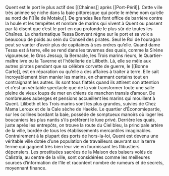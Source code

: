 Quent est le port le plus actif des [[Chaînes]] après [[Port-Péril]]. Cette ville très animée se niche dans la baie pittoresque qui porte le même nom qu’elle au nord de l'[[Île de Motaku]]. De grandes îles font office de barrière contre la houle et les tempêtes et nombre de marins qui vivent à Quent ou passent par-là disent que c’est le port en eau profonde le plus sûr de toutes les Chaînes. La charismatique Tessa Bonvent règne sur le port et sa voix a beaucoup de poids au sein du Conseil des pirates. Seul le Roi de l’ouragan peut se vanter d’avoir plus de capitaines à ses ordres qu’elle. Quand dame Tessa est à terre, elle se rend dans les tavernes des quais, comme la Sirène vigoureuse, le Gros Jessup, la Bernacle, les Trois marins rieurs, le Quartier-maître ivre ou la Taverne et l’hôtellerie de Lilibeth. Là, elle se mêle aux autres pirates pendant que sa célèbre corvette de guerre, le [[Bonne Carte]], est en réparation ou qu’elle a des affaires à traiter à terre. Elle sait incroyablement bien manier les marins, en charmant certains tout en contraignant les autres. Ils sont tous flattés quand ils attirent son attention et c’est un véritable spectacle que de la voir transformer toute une salle pleine de vieux loups de mer en chiens de manchon transis d’amour.
De nombreuses auberges et pensions accueillent les marins qui mouillent à Quent. Lilibeth et les Trois marins sont les plus grandes, suivies de Chez Mama Leroux et de la Cale sèche de Haekle. Le quartier d’Économiepartie, sur les collines bordant la baie, possède de somptueux manoirs où loger les boucaniers les plus nantis s’ils préfèrent le luxe privé. Derrière les quais, juste après les entrepôts, on trouve la route du Ciel bleu, la principale artère de la ville, bordée de tous les établissements mercantiles imaginables. Contrairement à la plupart des ports de hors-la-loi, Quent est devenu une véritable ville dotée d’une population de travailleurs œuvrant sur la terre ferme qui gagnent très bien leur vie en fournissant les flibustiers dépensiers. Les prostituées sacrées de la Maison des baisers volés de Calistria, au centre de la ville, sont considérées comme les meilleures sources d’information de l’île et racontent nombre de rumeurs et de secrets, moyennant finance.